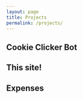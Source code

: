 ```yaml
---
layout: page
title: Projects
permalink: /projects/
---
```


## Cookie Clicker Bot

## This site!

## Expenses